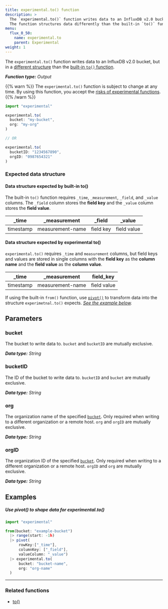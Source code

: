 ```yaml
---
title: experimental.to() function
description: >
  The `experimental.to()` function writes data to an InfluxDB v2.0 bucket.
  The function structures data differently than the built-in `to()` function.
menu:
  flux_0_50:
    name: experimental.to
    parent: Experimental
weight: 1
---
```


The `experimental.to()` function writes data to an InfluxDB v2.0 bucket, but in
a [different structure](#expected-data-structure) than the
[built-in `to()` function](/flux/v0.50/stdlib/built-in/outputs/to/).

_**Function type:** Output_

{{% warn %}}
The `experimental.to()` function is subject to change at any time.
By using this function, you accept the [risks of experimental functions](/flux/v0.50/stdlib/experimental/#use-experimental-functions-at-your-own-risk).
{{% /warn %}}

```js
import "experimental"

experimental.to(
  bucket: "my-bucket",
  org: "my-org"
)

// OR

experimental.to(
  bucketID: "1234567890",
  orgID: "0987654321"
)
```

### Expected data structure

#### Data structure expected by built-in to()
The built-in `to()` function requires `_time`, `_measurement`, `_field`, and `_value` columns.
The `_field` column stores the **field key** and the `_value` column stores the **field value**.

| _time     | _measurement     | _field    | _value      |
| -----     | ------------     | ------    | ------      |
| timestamp | measurement-name | field key | field value |

#### Data structure expected by experimental to()
`experimental.to()` requires `_time` and `measurement` columns, but field keys
and values are stored in single columns with the **field key** as the **column name** and
the **field value** as the **column value**.

| _time     | _measurement     | field_key   |
| -----     | ------------     | ---------   |
| timestamp | measurement-name | field value |

If using the built-in `from()` function, use [`pivot()`](/flux/v0.50/stdlib/built-in/transformations/pivot/)
to transform data into the structure `experimetnal.to()` expects.
_[See the example below](#use-pivot-to-shape-data-for-experimental-to)._

## Parameters

### bucket
The bucket to write data to.
`bucket` and `bucketID` are mutually exclusive.

_**Data type:** String_

### bucketID
The ID of the bucket to write data to.
`bucketID` and `bucket` are mutually exclusive.

_**Data type:** String_

### org
The organization name of the specified [`bucket`](#bucket).
Only required when writing to a different organization or a remote host.
`org` and `orgID` are mutually exclusive.

_**Data type:** String_

### orgID
The organization ID of the specified [`bucket`](#bucket).
Only required when writing to a different organization or a remote host.
`orgID` and `org` are mutually exclusive.

_**Data type:** String_


## Examples

##### Use pivot() to shape data for experimental.to()
```js
import "experimental"

from(bucket: "example-bucket")
  |> range(start: -1h)
  |> pivot(
      rowKey:["_time"],
      columnKey: ["_field"],
      valueColumn: "_value")
  |> experimental.to(
      bucket: "bucket-name",
      org: "org-name"
  )
```

---

### Related functions
- [to()](/flux/v0.50/stdlib/built-in/outputs/to/)
